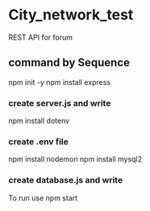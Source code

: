 # City_network_test
REST API for forum 

## command by Sequence
npm init -y
npm install express
### create server.js and write
npm install dotenv
### create .env file
npm install nodemon
npm install mysql2
### create database.js and write


To run use npm start

